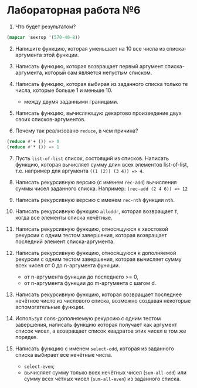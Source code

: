 # Лабораторная работа №6

1. Что будет результатом? 
  
  ```lisp
(mapcar 'вектор '(570-40-8))
  ```

2. Напишите функцию, которая уменьшает на 10 все числа из списка-аргумента этой функции.

3. Написать функцию, которая возвращает первый аргумент списка-аргумента, который сам является непустым списком.

4. Написать функцию, которая выбирая из заданного списка только те числа, которые больше 1 и меньше 10.
	- между двумя заданными границами.

5. Написать функцию, вычисляющую декартово произведение двух своих списков-аргументов.

6. Почему так реализовано `reduce`, в чем причина?

  ```lisp
(reduce #'+ ()) => 0
(reduce #'* ()) => 1
  ```

7. Пусть `list-of-list` список, состоящий из списков. Написать функцию, которая вычисляет сумму длин всех элементов list-of-list, т.е. например для аргумента `((1 (2)) (3 4)) => 4`.

8. Написать рекурсивную версию (с именем `rec-add`) вычисления суммы чисел заданного списка. 
Например: `(rec-add (2 4 6)) => 12`

9. Написать рекурсивную версию с именем `rec-nth` функции `nth`.

10. Написать рекурсивную функцию `alloddr`, которая возвращает `T`, когда все элементы списка нечётные.

11. Написать рекурсивную функцию, относящуюся к хвостовой рекурсии с одним тестом завершения, которая возвращает последний элемент списка-аргумента.

12. Написать рекурсивную функцию, относящуюся к дополняемой рекурсии с одним тестом завершения, которая вычисляет сумму всех чисел от 0 до n-аргумента функции.
	- от n-аргумента функции до последнего >= 0,
	- от n-аргумента функции до m-аргумента c шагом d.

13. Написать рекурсивную функцию, которая возвращает последнее нечётное число из числового списка, возможно создавая некоторые вспомогательные функции.

14. Используя cons-дополняемую рекурсию с одним тестом завершения, написать функцию которая получает как аргумент список чисел, а возвращает список квадратов этих чисел в том же порядке.

15. Написать функцию с именем `select-odd`, которая из заданного списка выбирает все нечётные числа.
	- `select-even`;
	- вычисляет сумму только всех нечётных чисел 
      (`sum-all-odd`) или сумму всех чётных чисел (`sum-all-even`) из
      заданного списка.
